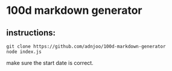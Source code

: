 # 100d markdown generator

## instructions:
```
git clone https://github.com/adnjoo/100d-markdown-generator
node index.js
```

make sure the start date is correct.

<!-- to-do -> generate md file with js -->